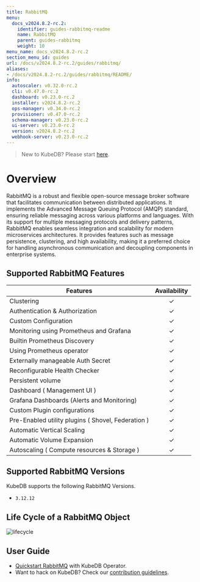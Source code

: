 ```yaml
---
title: RabbitMQ
menu:
  docs_v2024.8.2-rc.2:
    identifier: guides-rabbitmq-readme
    name: RabbitMQ
    parent: guides-rabbitmq
    weight: 10
menu_name: docs_v2024.8.2-rc.2
section_menu_id: guides
url: /docs/v2024.8.2-rc.2/guides/rabbitmq/
aliases:
- /docs/v2024.8.2-rc.2/guides/rabbitmq/README/
info:
  autoscaler: v0.32.0-rc.2
  cli: v0.47.0-rc.2
  dashboard: v0.23.0-rc.2
  installer: v2024.8.2-rc.2
  ops-manager: v0.34.0-rc.2
  provisioner: v0.47.0-rc.2
  schema-manager: v0.23.0-rc.2
  ui-server: v0.23.0-rc.2
  version: v2024.8.2-rc.2
  webhook-server: v0.23.0-rc.2
---
```


> New to KubeDB? Please start [here](/docs/v2024.8.2-rc.2/README).

# Overview 

RabbitMQ is a robust and flexible open-source message broker software that facilitates communication between distributed applications. It implements the Advanced Message Queuing Protocol (AMQP) standard, ensuring reliable messaging across various platforms and languages. With its support for multiple messaging protocols and delivery patterns, RabbitMQ enables seamless integration and scalability for modern microservices architectures. It provides features such as message persistence, clustering, and high availability, making it a preferred choice for handling asynchronous communication and decoupling components in enterprise systems.

## Supported RabbitMQ Features

| Features                                           | Availability |
|----------------------------------------------------|:------------:|
| Clustering                                         |   &#10003;   |
| Authentication & Authorization                     |   &#10003;   |
| Custom Configuration                               |   &#10003;   |
| Monitoring using Prometheus and Grafana            |   &#10003;   |
| Builtin Prometheus Discovery                       |   &#10003;   |
| Using Prometheus operator                          |   &#10003;   |
| Externally manageable Auth Secret                  |   &#10003;   |
| Reconfigurable Health Checker                      |   &#10003;   |
| Persistent volume                                  |   &#10003;   | 
| Dashboard ( Management UI )                        |   &#10003;   |
| Grafana Dashboards (Alerts and Monitoring)         |   &#10003;   |
| Custom Plugin configurations                       |   &#10003;   |
| Pre-Enabled utility plugins ( Shovel, Federation ) |   &#10003;   |
| Automatic Vertical Scaling                         |   &#10003;   |
| Automatic Volume Expansion                         |   &#10003;   |
| Autoscaling ( Compute resources & Storage )        |   &#10003;   |


## Supported RabbitMQ Versions

KubeDB supports the following RabbitMQ Versions.
- `3.12.12`

## Life Cycle of a RabbitMQ Object

<!---
ref : https://cacoo.com/diagrams/4PxSEzhFdNJRIbIb/0281B
--->

<p text-align="center">
    <img alt="lifecycle"  src="/docs/v2024.8.2-rc.2/guides/rabbitmq/images/rabbitmq-lifecycle.png" >
</p>

## User Guide

- [Quickstart RabbitMQ](/docs/v2024.8.2-rc.2/guides/rabbitmq/quickstart/quickstart) with KubeDB Operator.
- Want to hack on KubeDB? Check our [contribution guidelines](/docs/v2024.8.2-rc.2/CONTRIBUTING).